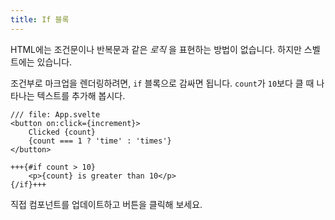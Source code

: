 ```yaml
---
title: If 블록
---
```


HTML에는 조건문이나 반복문과 같은 _로직_ 을 표현하는 방법이 없습니다. 하지만 스벨트에는 있습니다.

조건부로 마크업을 렌더링하려면, `if` 블록으로 감싸면 됩니다. `count`가 `10`보다 클 때 나타나는 텍스트를 추가해 봅시다.

```svelte
/// file: App.svelte
<button on:click={increment}>
	Clicked {count}
	{count === 1 ? 'time' : 'times'}
</button>

+++{#if count > 10}
	<p>{count} is greater than 10</p>
{/if}+++
```

직접 컴포넌트를 업데이트하고 버튼을 클릭해 보세요.
